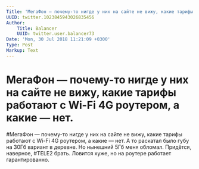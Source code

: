 ```yaml
---
Title: 'МегаФон — почему-то нигде у них на сайте не вижу, какие тарифы работают с Wi-Fi 4G роутером, а какие — нет.'
UUID: twitter.1023845943026835456
Author:
    Title: Balancer
    UUID: twitter.user.balancer73
Date: 'Mon, 30 Jul 2018 11:21:09 +0300'
Type: Post
Markup: Text
---
```


# МегаФон — почему-то нигде у них на сайте не вижу, какие тарифы работают с Wi-Fi 4G роутером, а какие — нет.

#МегаФон — почему-то нигде у них на сайте не вижу, какие
тарифы работают с Wi-Fi 4G роутером, а какие — нет. А то
раскатал было губу на 30Гб вариант в деревне. Но нынешний
5Гб меня обломал. Придётся, наверное, #TELE2 брать. Ловится
хуже, но на роутере работает гарантированно.